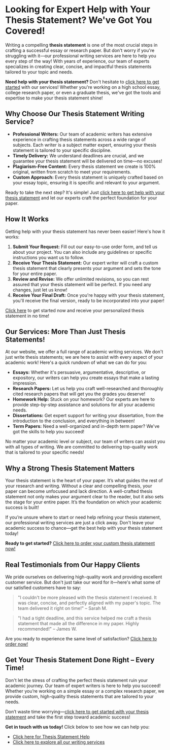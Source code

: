 # Looking for Expert Help with Your Thesis Statement? We've Got You Covered!

Writing a compelling **thesis statement** is one of the most crucial steps in crafting a successful essay or research paper. But don't worry if you're struggling with it—our professional writing services are here to help you every step of the way! With years of experience, our team of experts specializes in creating clear, concise, and impactful thesis statements tailored to your topic and needs.

**Need help with your thesis statement?** Don't hesitate to [click here to get started](https://tinyurl.com/topessay?keyword=make+thesis+statement) with our services! Whether you're working on a high school essay, college research paper, or even a graduate thesis, we've got the tools and expertise to make your thesis statement shine!

## Why Choose Our Thesis Statement Writing Service?

- **Professional Writers:** Our team of academic writers has extensive experience in crafting thesis statements across a wide range of subjects. Each writer is a subject matter expert, ensuring your thesis statement is tailored to your specific discipline.
- **Timely Delivery:** We understand deadlines are crucial, and we guarantee your thesis statement will be delivered on time—no excuses!
- **Plagiarism-Free Content:** Every thesis statement we create is 100% original, written from scratch to meet your requirements.
- **Custom Approach:** Every thesis statement is uniquely crafted based on your essay topic, ensuring it is specific and relevant to your argument.

Ready to take the next step? It's simple! Just [click here to get help with your thesis statement](https://tinyurl.com/topessay?keyword=make+thesis+statement) and let our experts craft the perfect foundation for your paper.

## How It Works

Getting help with your thesis statement has never been easier! Here's how it works:

1. **Submit Your Request:** Fill out our easy-to-use order form, and tell us about your project. You can also include any guidelines or specific instructions you want us to follow.
2. **Receive Your Thesis Statement:** Our expert writer will craft a custom thesis statement that clearly presents your argument and sets the tone for your entire paper.
3. **Review and Revise:** We offer unlimited revisions, so you can rest assured that your thesis statement will be perfect. If you need any changes, just let us know!
4. **Receive Your Final Draft:** Once you're happy with your thesis statement, you'll receive the final version, ready to be incorporated into your paper!

[Click here](https://tinyurl.com/topessay?keyword=make+thesis+statement) to get started now and receive your personalized thesis statement in no time!

## Our Services: More Than Just Thesis Statements!

At our website, we offer a full range of academic writing services. We don't just write thesis statements; we are here to assist with every aspect of your academic work! Here's a quick rundown of what we can do for you:

- **Essays:** Whether it's persuasive, argumentative, descriptive, or expository, our writers can help you create essays that make a lasting impression.
- **Research Papers:** Let us help you craft well-researched and thoroughly cited research papers that will get you the grades you deserve!
- **Homework Help:** Stuck on your homework? Our experts are here to provide step-by-step assistance and solutions for all your academic needs.
- **Dissertations:** Get expert support for writing your dissertation, from the introduction to the conclusion, and everything in between!
- **Term Papers:** Need a well-organized and in-depth term paper? We've got the skills to help you succeed!

No matter your academic level or subject, our team of writers can assist you with all types of writing. We are committed to delivering top-quality work that is tailored to your specific needs!

## Why a Strong Thesis Statement Matters

Your thesis statement is the heart of your paper. It’s what guides the rest of your research and writing. Without a clear and compelling thesis, your paper can become unfocused and lack direction. A well-crafted thesis statement not only makes your argument clear to the reader, but it also sets the stage for your entire paper. It’s the foundation on which your academic success is built!

If you’re unsure where to start or need help refining your thesis statement, our professional writing services are just a click away. Don't leave your academic success to chance—get the best help with your thesis statement today!

**Ready to get started?** [Click here to order your custom thesis statement now!](https://tinyurl.com/topessay?keyword=make+thesis+statement)

## Real Testimonials from Our Happy Clients

We pride ourselves on delivering high-quality work and providing excellent customer service. But don't just take our word for it—here's what some of our satisfied customers have to say:

> "I couldn't be more pleased with the thesis statement I received. It was clear, concise, and perfectly aligned with my paper's topic. The team delivered it right on time!" – Sarah M.

> "I had a tight deadline, and this service helped me craft a thesis statement that made all the difference in my paper. Highly recommended!" – James W.

Are you ready to experience the same level of satisfaction? [Click here to order now!](https://tinyurl.com/topessay?keyword=make+thesis+statement)

## Get Your Thesis Statement Done Right – Every Time!

Don't let the stress of crafting the perfect thesis statement ruin your academic journey. Our team of expert writers is here to help you succeed! Whether you’re working on a simple essay or a complex research paper, we provide custom, high-quality thesis statements that are tailored to your needs.

Don’t waste time worrying—[click here to get started with your thesis statement](https://tinyurl.com/topessay?keyword=make+thesis+statement) and take the first step toward academic success!

**Get in touch with us today!** Click below to see how we can help you:

- [Click here for Thesis Statement Help](https://tinyurl.com/topessay?keyword=make+thesis+statement)
- [Click here to explore all our writing services](https://tinyurl.com/topessay?keyword=make+thesis+statement)
